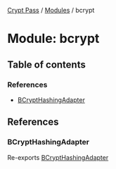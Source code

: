 [Crypt Pass](../README.md) / [Modules](../modules.md) / bcrypt

# Module: bcrypt

## Table of contents

### References

- [BCryptHashingAdapter](bcrypt.md#bcrypthashingadapter)

## References

### BCryptHashingAdapter

Re-exports [BCryptHashingAdapter](../classes/index.BCryptHashingAdapter.md)
